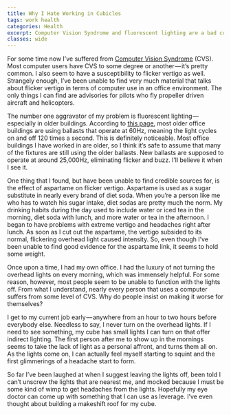 ```yaml
---
title: Why I Hate Working in Cubicles
tags: work health
categories: Health
excerpt: Computer Vision Syndrome and fluorescent lighting are a bad combination.
classes: wide 
---
```


For some time now I’ve suffered from [Computer Vision Syndrome](http://www.mdsupport.org/library/cvs.html) (CVS). Most computer users have CVS to some degree or another — it’s pretty common. I also seem to have a susceptibility to flicker vertigo as well. Strangely enough, I’ve been unable to find very much material that talks about flicker vertigo in terms of computer use in an office environment. The only things I can find are advisories for pilots who fly propeller driven aircraft and helicopters.

The number one aggravator of my problem is fluorescent lighting — especially in older buildings. According to [this page](http://www.scif.com/news-info/lc-bulletins/ballasts.htm), most older office buildings are using ballasts that operate at 60Hz, meaning the light cycles on and off 120 times a second. This is definitely noticeable. Most office buildings I have worked in are older, so I think it’s safe to assume that many of the fixtures are still using the older ballasts. New ballasts are supposed to operate at around 25,000Hz, eliminating flicker and buzz. I’ll believe it when I see it.

One thing that I found, but have been unable to find credible sources for, is the effect of aspartame on flicker vertigo. Aspartame is used as a sugar substitute in nearly every brand of diet soda. When you’re a person like me who has to watch his sugar intake, diet sodas are pretty much the norm. My drinking habits during the day used to include water or iced tea in the morning, diet soda with lunch, and more water or tea in the afternoon. I began to have problems with extreme vertigo and headaches right after lunch. As soon as I cut out the aspartame, the vertigo subsided to its normal, flickering overhead light caused intensity. So, even though I’ve been unable to find good evidence for the aspartame link, it seems to hold some weight.

Once upon a time, I had my own office. I had the luxury of not turning the overhead lights on every morning, which was immensely helpful. For some reason, however, most people seem to be unable to function with the lights off. From what I understand, nearly every person that uses a computer suffers from some level of CVS. Why do people insist on making it worse for themselves?

I get to my current job early — anywhere from an hour to two hours before everybody else. Needless to say, I never turn on the overhead lights. If I need to see something, my cube has small lights I can turn on that offer indirect lighting. The first person after me to show up in the mornings seems to take the lack of light as a personal affront, and turns them all on. As the lights come on, I can actually feel myself starting to squint and the first glimmerings of a headache start to form.

So far I’ve been laughed at when I suggest leaving the lights off, been told I can’t unscrew the lights that are nearest me, and mocked because I must be some kind of wimp to get headaches from the lights. Hopefully my eye doctor can come up with something that I can use as leverage. I’ve even thought about building a makeshift roof for my cube.
